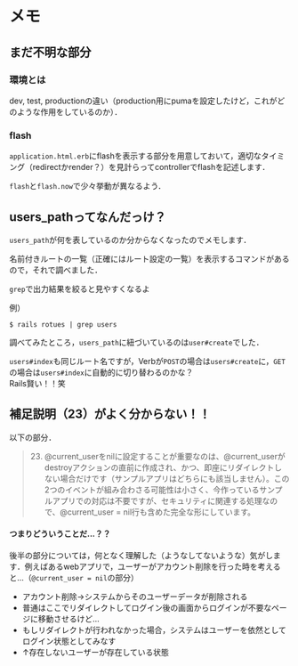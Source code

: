 # メモ

## まだ不明な部分

### 環境とは
dev, test, productionの違い（production用にpumaを設定したけど，これがどのような作用をしているのか）．

### flash
`application.html.erb`にflashを表示する部分を用意しておいて，適切なタイミング（redirectかrender？）を見計らってcontrollerでflashを記述します．

`flash`と`flash.now`で少々挙動が異なるよう．

## users_pathってなんだっけ？
`users_path`が何を表しているのか分からなくなったのでメモします．

名前付きルートの一覧（正確にはルート設定の一覧）を表示するコマンドがあるので，それで調べました．

`grep`で出力結果を絞ると見やすくなるよ

例）
```
$ rails rotues | grep users
```

調べてみたところ，`users_path`に紐づいているのは`user#create`でした．

`users#index`も同じルート名ですが，Verbが`POST`の場合は`users#create`に，`GET`の場合は`users#index`に自動的に切り替わるのかな？  
Rails賢い！！笑

## 補足説明（23）がよく分からない！！
以下の部分．

> 23. @current_userをnilに設定することが重要なのは、@current_userがdestroyアクションの直前に作成され、かつ、即座にリダイレクトしない場合だけです（サンプルアプリはどちらにも該当しません）。この2つのイベントが組み合わさる可能性は小さく、今作っているサンプルアプリでの対応は不要ですが、セキュリティに関連する処理なので、@current_user = nil行も含めた完全な形にしています。

#### つまりどういうことだ...？？
後半の部分については，何となく理解した（ようなしてないような）気がします．例えばあるwebアプリで，ユーザーがアカウント削除を行った時を考えると...（`@current_user = nil`の部分）

* アカウント削除→システムからそのユーザーデータが削除される
* 普通はここでリダイレクトしてログイン後の画面からログインが不要なページに移動させるけど...
* もしリダイレクトが行われなかった場合，システムはユーザーを依然としてログイン状態としてみなす
* ↑存在しないユーザーが存在している状態